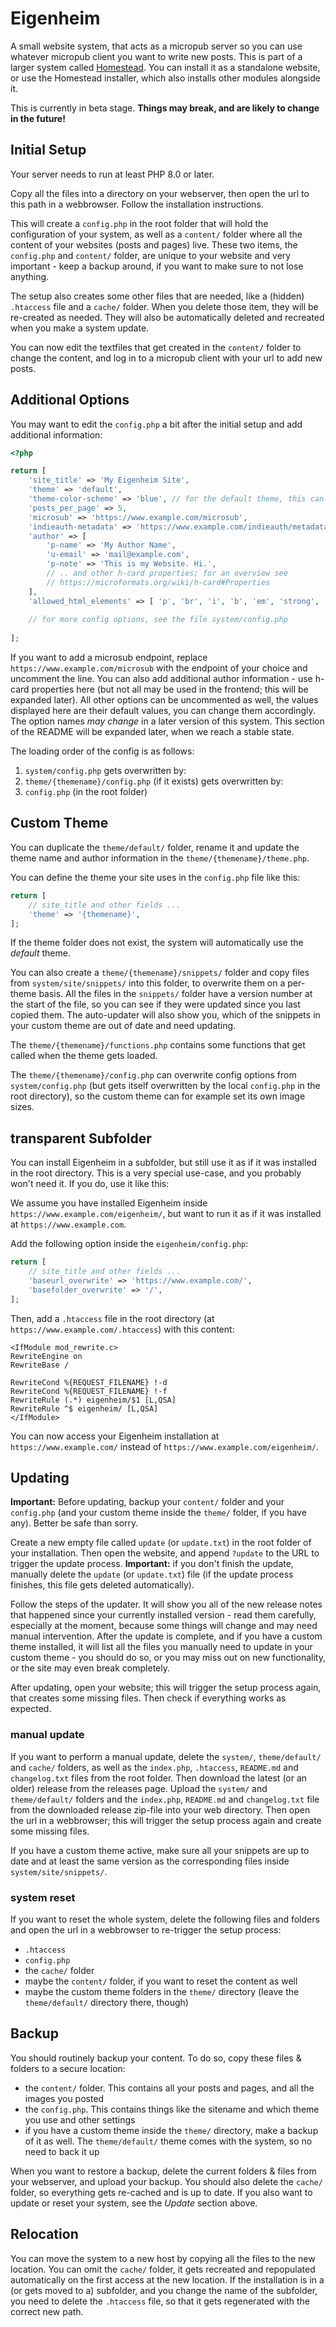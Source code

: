 # Eigenheim

A small website system, that acts as a micropub server so you can use whatever micropub client you want to write new posts. This is part of a larger system called [Homestead](https://github.com/maxhaesslein/homestead). You can install it as a standalone website, or use the Homestead installer, which also installs other modules alongside it.

This is currently in beta stage. **Things may break, and are likely to change in the future!**

## Initial Setup

Your server needs to run at least PHP 8.0 or later.

Copy all the files into a directory on your webserver, then open the url to this path in a webbrowser. Follow the installation instructions.

This will create a `config.php` in the root folder that will hold the configuration of your system, as well as a `content/` folder where all the content of your websites (posts and pages) live. These two items, the `config.php` and `content/` folder, are unique to your website and very important - keep a backup around, if you want to make sure to not lose anything.

The setup also creates some other files that are needed, like a (hidden) `.htaccess` file and a `cache/` folder. When you delete those item, they will be re-created as needed. They will also be automatically deleted and recreated when you make a system update.

You can now edit the textfiles that get created in the `content/` folder to change the content, and log in to a micropub client with your url to add new posts.

## Additional Options

You may want to edit the `config.php` a bit after the initial setup and add additional information:

```php
<?php

return [
	'site_title' => 'My Eigenheim Site',
	'theme' => 'default',
	'theme-color-scheme' => 'blue', // for the default theme, this can be 'blue' (default), 'green', 'red' or 'lilac'
	'posts_per_page' => 5,
	'microsub' => 'https://www.example.com/microsub',
	'indieauth-metadata' => 'https://www.example.com/indieauth/metadata',
	'author' => [
		'p-name' => 'My Author Name',
		'u-email' => 'mail@example.com',
		'p-note' => 'This is my Website. Hi.',
		// .. and other h-card properties; for an overview see
		// https://microformats.org/wiki/h-card#Properties
	],
	'allowed_html_elements' => [ 'p', 'br', 'i', 'b', 'em', 'strong', 'a', 'ul', 'ol', 'li', 'span' ] // all other HTML-elements get removed from the content
	
	// for more config options, see the file system/config.php
	
];

```

If you want to add a microsub endpoint, replace `https://www.example.com/microsub` with the endpoint of your choice and uncomment the line. You can also add additional author information - use h-card properties here (but not all may be used in the frontend; this will be expanded later). All other options can be uncommented as well, the values displayed here are their default values, you can change them accordingly. The option names *may change* in a later version of this system. This section of the README will be expanded later, when we reach a stable state.

The loading order of the config is as follows:
1) `system/config.php`
   gets overwritten by:
2) `theme/{themename}/config.php` (if it exists)
   gets overwritten by:
3) `config.php` (in the root folder)

## Custom Theme

You can duplicate the `theme/default/` folder, rename it and update the theme name and author information in the `theme/{themename}/theme.php`.

You can define the theme your site uses in the `config.php` file like this:
```php
return [
	// site_title and other fields ...
	'theme' => '{themename}',
];
```

If the theme folder does not exist, the system will automatically use the *default* theme.

You can also create a `theme/{themename}/snippets/` folder and copy files from `system/site/snippets/` into this folder, to overwrite them on a per-theme basis. All the files in the `snippets/` folder have a version number at the start of the file, so you can see if they were updated since you last copied them. The auto-updater will also show you, which of the snippets in your custom theme are out of date and need updating.

The `theme/{themename}/functions.php` contains some functions that get called when the theme gets loaded.

The `theme/{themename}/config.php` can overwrite config options from `system/config.php` (but gets itself overwritten by the local `config.php` in the root directory), so the custom theme can for example set its own image sizes.

## transparent Subfolder

You can install Eigenheim in a subfolder, but still use it as if it was installed in the root directory. This is a very special use-case, and you probably won't need it. If you do, use it like this:

We assume you have installed Eigenheim inside `https://www.example.com/eigenheim/`, but want to run it as if it was installed at `https://www.example.com`.

Add the following option inside the `eigenheim/config.php`:
```php
return [
	// site_title and other fields ...
	'baseurl_overwrite' => 'https://www.example.com/',
	'basefolder_overwrite' => '/',
];
```

Then, add a `.htaccess` file in the root directory (at `https://www.example.com/.htaccess`) with this content:
```htaccess
<IfModule mod_rewrite.c>
RewriteEngine on
RewriteBase /

RewriteCond %{REQUEST_FILENAME} !-d
RewriteCond %{REQUEST_FILENAME} !-f
RewriteRule (.*) eigenheim/$1 [L,QSA]
RewriteRule ^$ eigenheim/ [L,QSA]
</IfModule>
```

You can now access your Eigenheim installation at `https://www.example.com/` instead of `https://www.example.com/eigenheim/`.


## Updating

**Important:** Before updating, backup your `content/` folder and your `config.php` (and your custom theme inside the `theme/` folder, if you have any). Better be safe than sorry.

Create a new empty file called `update` (or `update.txt`) in the root folder of your installation. Then open the website, and append `?update` to the URL to trigger the update process. **Important:** if you don't finish the update, manually delete the `update` (or `update.txt`) file (if the update process finishes, this file gets deleted automatically).

Follow the steps of the updater. It will show you all of the new release notes that happened since your currently installed version - read them carefully, especially at the moment, because some things will change and may need manual intervention. After the update is complete, and if you have a custom theme installed, it will list all the files you manually need to update in your custom theme - you should do so, or you may miss out on new functionality, or the site may even break completely.

After updating, open your website; this will trigger the setup process again, that creates some missing files. Then check if everything works as expected.

### manual update

If you want to perform a manual update, delete the `system/`, `theme/default/` and `cache/` folders, as well as the `index.php`, `.htaccess`, `README.md` and `changelog.txt` files from the root folder. Then download the latest (or an older) release from the releases page. Upload the `system/` and `theme/default/` folders and the `index.php`, `README.md` and `changelog.txt` file from the downloaded release zip-file into your web directory. Then open the url in a webbrowser; this will trigger the setup process again and create some missing files.

If you have a custom theme active, make sure all your snippets are up to date and at least the same version as the corresponding files inside `system/site/snippets/`.

### system reset

If you want to reset the whole system, delete the following files and folders and open the url in a webbrowser to re-trigger the setup process:
- `.htaccess`
- `config.php`
- the `cache/` folder
- maybe the `content/` folder, if you want to reset the content as well
- maybe the custom theme folders in the `theme/` directory (leave the `theme/default/` directory there, though)

## Backup

You should routinely backup your content. To do so, copy these files & folders to a secure location:

- the `content/` folder. This contains all your posts and pages, and all the images you posted
- the `config.php`. This contains things like the sitename and which theme you use and other settings
- if you have a custom theme inside the `theme/` directory, make a backup of it as well. The `theme/default/` theme comes with the system, so no need to back it up

When you want to restore a backup, delete the current folders & files from your webserver, and upload your backup. You should also delete the `cache/` folder, so everything gets re-cached and is up to date. If you also want to update or reset your system, see the *Update* section above.

## Relocation

You can move the system to a new host by copying all the files to the new location. You can omit the `cache/` folder, it gets recreated and repopulated automatically on the first access at the new location.
If the installation is in a (or gets moved to a) subfolder, and you change the name of the subfolder, you need to delete the `.htaccess` file, so that it gets regenerated with the correct new path.
